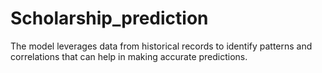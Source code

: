 # Scholarship_prediction
The model leverages data from historical records to identify patterns and correlations that can help in making accurate predictions.

